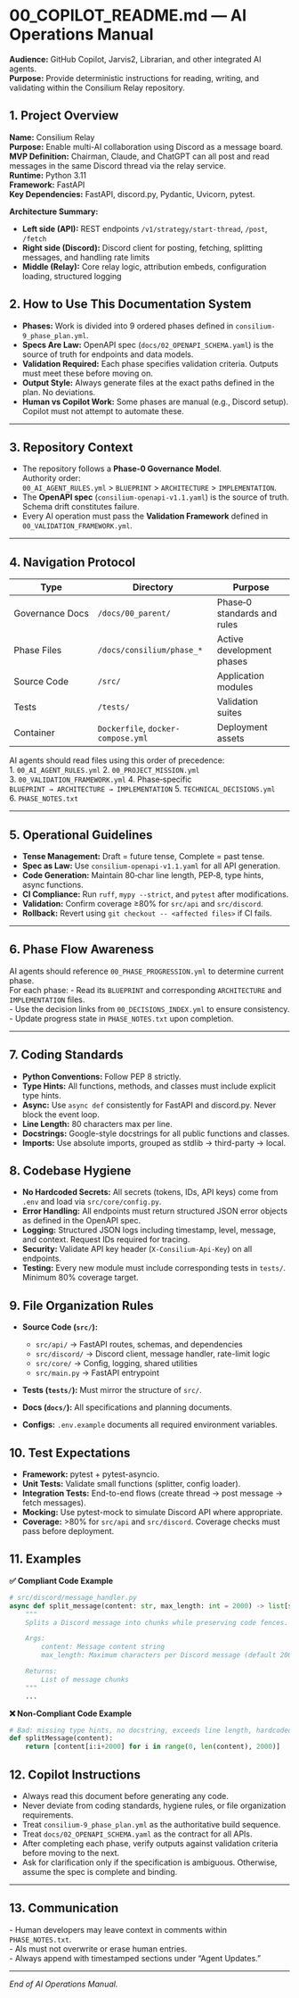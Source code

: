 # 00_COPILOT_README.md — AI Operations Manual

**Audience:** GitHub Copilot, Jarvis2, Librarian, and other integrated AI agents.  
**Purpose:** Provide deterministic instructions for reading, writing, and validating
within the Consilium Relay repository.

## 1. Project Overview

**Name:** Consilium Relay  
**Purpose:** Enable multi-AI collaboration using Discord as a message board.  
**MVP Definition:** Chairman, Claude, and ChatGPT can all post and read messages in the same Discord thread via the relay service.  
**Runtime:** Python 3.11  
**Framework:** FastAPI  
**Key Dependencies:** FastAPI, discord.py, Pydantic, Uvicorn, pytest.  

**Architecture Summary:**  
- **Left side (API):** REST endpoints `/v1/strategy/start-thread`, `/post`, `/fetch`  
- **Right side (Discord):** Discord client for posting, fetching, splitting messages, and handling rate limits  
- **Middle (Relay):** Core relay logic, attribution embeds, configuration loading, structured logging  


## 2. How to Use This Documentation System

- **Phases:** Work is divided into 9 ordered phases defined in `consilium-9_phase_plan.yml`.  
- **Specs Are Law:** OpenAPI spec (`docs/02_OPENAPI_SCHEMA.yaml`) is the source of truth for endpoints and data models.  
- **Validation Required:** Each phase specifies validation criteria. Outputs must meet these before moving on.  
- **Output Style:** Always generate files at the exact paths defined in the plan. No deviations.  
- **Human vs Copilot Work:** Some phases are manual (e.g., Discord setup). Copilot must not attempt to automate these.  
---

## 3. Repository Context

- The repository follows a **Phase‑0 Governance Model**.  
  Authority order: `00_AI_AGENT_RULES.yml` > `BLUEPRINT` > `ARCHITECTURE` > `IMPLEMENTATION`.
- The **OpenAPI spec** (`consilium-openapi-v1.1.yaml`) is the source of truth.  
  Schema drift constitutes failure.
- Every AI operation must pass the **Validation Framework** defined in `00_VALIDATION_FRAMEWORK.yml`.

---

## 4. Navigation Protocol

| Type | Directory | Purpose |
|------|------------|----------|
| Governance Docs | `/docs/00_parent/` | Phase‑0 standards and rules |
| Phase Files | `/docs/consilium/phase_*` | Active development phases |
| Source Code | `/src/` | Application modules |
| Tests | `/tests/` | Validation suites |
| Container | `Dockerfile`, `docker-compose.yml` | Deployment assets |

AI agents should read files using this order of precedence:
1. `00_AI_AGENT_RULES.yml`
2. `00_PROJECT_MISSION.yml`
3. `00_VALIDATION_FRAMEWORK.yml`
4. Phase‑specific `BLUEPRINT → ARCHITECTURE → IMPLEMENTATION`
5. `TECHNICAL_DECISIONS.yml`
6. `PHASE_NOTES.txt`

---

## 5. Operational Guidelines

- **Tense Management:** Draft = future tense, Complete = past tense.  
- **Spec as Law:** Use `consilium-openapi-v1.1.yaml` for all API generation.  
- **Code Generation:** Maintain 80‑char line length, PEP‑8, type hints, async functions.  
- **CI Compliance:** Run `ruff`, `mypy --strict`, and `pytest` after modifications.  
- **Validation:** Confirm coverage ≥80% for `src/api` and `src/discord`.  
- **Rollback:** Revert using `git checkout -- <affected files>` if CI fails.

---

## 6. Phase Flow Awareness

AI agents should reference `00_PHASE_PROGRESSION.yml` to determine current phase.  
For each phase:
- Read its `BLUEPRINT` and corresponding `ARCHITECTURE` and `IMPLEMENTATION` files.  
- Use the decision links from `00_DECISIONS_INDEX.yml` to ensure consistency.  
- Update progress state in `PHASE_NOTES.txt` upon completion.

---

## 7. Coding Standards

- **Python Conventions:** Follow PEP 8 strictly.  
- **Type Hints:** All functions, methods, and classes must include explicit type hints.  
- **Async:** Use `async def` consistently for FastAPI and discord.py. Never block the event loop.  
- **Line Length:** 80 characters max per line.  
- **Docstrings:** Google-style docstrings for all public functions and classes.  
- **Imports:** Use absolute imports, grouped as stdlib → third-party → local.  


## 8. Codebase Hygiene

- **No Hardcoded Secrets:** All secrets (tokens, IDs, API keys) come from `.env` and load via `src/core/config.py`.  
- **Error Handling:** All endpoints must return structured JSON error objects as defined in the OpenAPI spec.  
- **Logging:** Structured JSON logs including timestamp, level, message, and context. Request IDs required for tracing.  
- **Security:** Validate API key header (`X-Consilium-Api-Key`) on all endpoints.  
- **Testing:** Every new module must include corresponding tests in `tests/`. Minimum 80% coverage target.  


## 9. File Organization Rules

- **Source Code (`src/`):**  
  - `src/api/` → FastAPI routes, schemas, and dependencies  
  - `src/discord/` → Discord client, message handler, rate-limit logic  
  - `src/core/` → Config, logging, shared utilities  
  - `src/main.py` → FastAPI entrypoint  

- **Tests (`tests/`):** Must mirror the structure of `src/`.  
- **Docs (`docs/`):** All specifications and planning documents.  
- **Configs:** `.env.example` documents all required environment variables.  


## 10. Test Expectations

- **Framework:** pytest + pytest-asyncio.  
- **Unit Tests:** Validate small functions (splitter, config loader).  
- **Integration Tests:** End-to-end flows (create thread → post message → fetch messages).  
- **Mocking:** Use pytest-mock to simulate Discord API where appropriate.  
- **Coverage:** >80% for `src/api` and `src/discord`. Coverage checks must pass before deployment.  


## 11. Examples

**✅ Compliant Code Example**  
```python
# src/discord/message_handler.py
async def split_message(content: str, max_length: int = 2000) -> list[str]:
    """
    Splits a Discord message into chunks while preserving code fences.

    Args:
        content: Message content string
        max_length: Maximum characters per Discord message (default 2000)

    Returns:
        List of message chunks
    """
    ...
```

**❌ Non-Compliant Code Example**  
```python
# Bad: missing type hints, no docstring, exceeds line length, hardcoded values
def splitMessage(content):
    return [content[i:i+2000] for i in range(0, len(content), 2000)]
```


## 12. Copilot Instructions

- Always read this document before generating any code.  
- Never deviate from coding standards, hygiene rules, or file organization requirements.  
- Treat `consilium-9_phase_plan.yml` as the authoritative build sequence.  
- Treat `docs/02_OPENAPI_SCHEMA.yaml` as the contract for all APIs.  
- After completing each phase, verify outputs against validation criteria before moving to the next.  
- Ask for clarification only if the specification is ambiguous. Otherwise, assume the spec is complete and binding.  

---

## 13. Communication

- Human developers may leave context in comments within `PHASE_NOTES.txt`.  
- AIs must not overwrite or erase human entries.  
- Always append with timestamped sections under “Agent Updates.”

---

_End of AI Operations Manual._
